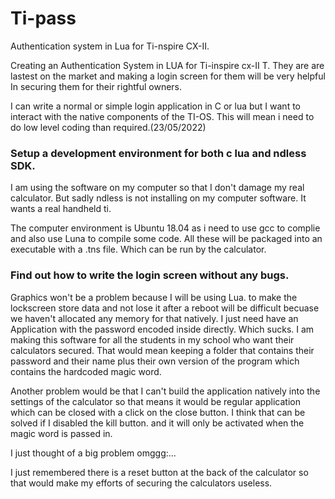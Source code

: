 # Ti-pass
Authentication system in Lua for Ti-nspire CX-II.


Creating an Authentication System in LUA for Ti-inspire cx-II T. They are are lastest on the market and making a login screen for them will be very helpful
In securing them for their rightful owners.

I can write a normal or simple login application in C or lua but I want to interact with the native components of the TI-OS. This will mean i need to do low level coding than required.(23/05/2022)


### Setup a development environment for both c lua and ndless SDK.
I am using the software on my computer so that I don't damage my real calculator.
But sadly ndless is not installing on my computer software. It wants a real handheld ti.

The computer environment is Ubuntu 18.04 as i need to use gcc to complie and also use Luna to compile some code.
All these will be packaged into an executable with a .tns file. Which can be run by the calculator.

### Find out how to write the login screen without any bugs.

Graphics won't be a problem because I will be using Lua. to make the lockscreen store data and not lose it after a reboot will be difficult becuase we haven't allocated any memory for that natively. I just need have an Application with the password encoded inside directly. Which sucks. I am making this software for all the students in my school who want their calculators secured. That would mean keeping a folder that contains their password and their name plus their own version of the program which contains the hardcoded magic word.

Another problem would be that I can't build the application natively into the settings of the calculator so that means it would be regular application which can be closed with a click on the close button. I think that can be solved if I disabled the kill button. and it will only be activated when the magic word is passed in.

I just thought of a big problem omggg:...

I just remembered there is a reset button at the back of the calculator so that would  make my efforts of securing the calculators useless.




